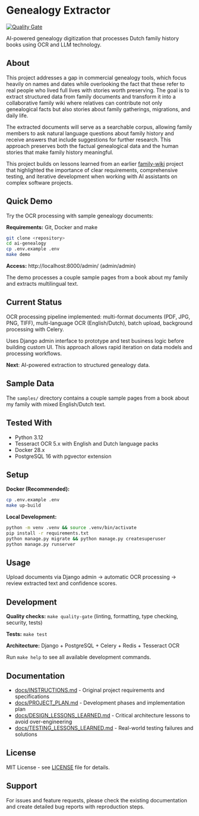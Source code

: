 # Genealogy Extractor

[![Quality Gate](https://github.com/evz/ai-genealogy/actions/workflows/quality-gate.yml/badge.svg)](https://github.com/evz/ai-genealogy/actions/workflows/quality-gate.yml)

AI-powered genealogy digitization that processes Dutch family history books using OCR and LLM technology.

## About

This project addresses a gap in commercial genealogy tools, which focus heavily on names and dates while overlooking the fact that these refer to real people who lived full lives with stories worth preserving. The goal is to extract structured data from family documents and transform it into a collaborative family wiki where relatives can contribute not only genealogical facts but also stories about family gatherings, migrations, and daily life.

The extracted documents will serve as a searchable corpus, allowing family members to ask natural language questions about family history and receive answers that include suggestions for further research. This approach preserves both the factual genealogical data and the human stories that make family history meaningful.

This project builds on lessons learned from an earlier [family-wiki](https://github.com/evz/family-wiki/) project that highlighted the importance of clear requirements, comprehensive testing, and iterative development when working with AI assistants on complex software projects.

## Quick Demo

Try the OCR processing with sample genealogy documents:

**Requirements:** Git, Docker and make

```bash
git clone <repository>
cd ai-genealogy
cp .env.example .env
make demo
```

**Access:** http://localhost:8000/admin/ (admin/admin)

The demo processes a couple sample pages from a book about my family and extracts multilingual text.

## Current Status

OCR processing pipeline implemented: multi-format documents (PDF, JPG, PNG, TIFF), multi-language OCR (English/Dutch), batch upload, background processing with Celery.

Uses Django admin interface to prototype and test business logic before building custom UI. This approach allows rapid iteration on data models and processing workflows.

**Next**: AI-powered extraction to structured genealogy data.

## Sample Data

The `samples/` directory contains a couple sample pages from a book about my family with mixed English/Dutch text.

## Tested With

- Python 3.12
- Tesseract OCR 5.x with English and Dutch language packs
- Docker 28.x
- PostgreSQL 16 with pgvector extension

## Setup

**Docker (Recommended):**
```bash
cp .env.example .env
make up-build
```

**Local Development:**
```bash
python -m venv .venv && source .venv/bin/activate
pip install -r requirements.txt
python manage.py migrate && python manage.py createsuperuser
python manage.py runserver
```


## Usage

Upload documents via Django admin → automatic OCR processing → review extracted text and confidence scores.

## Development

**Quality checks:** `make quality-gate` (linting, formatting, type checking, security, tests)

**Tests:** `make test`

**Architecture:** Django + PostgreSQL + Celery + Redis + Tesseract OCR

Run `make help` to see all available development commands.

## Documentation

- [docs/INSTRUCTIONS.md](docs/INSTRUCTIONS.md) - Original project requirements and specifications
- [docs/PROJECT_PLAN.md](docs/PROJECT_PLAN.md) - Development phases and implementation plan
- [docs/DESIGN_LESSONS_LEARNED.md](docs/DESIGN_LESSONS_LEARNED.md) - Critical architecture lessons to avoid over-engineering
- [docs/TESTING_LESSONS_LEARNED.md](docs/TESTING_LESSONS_LEARNED.md) - Real-world testing failures and solutions

## License

MIT License - see [LICENSE](LICENSE) file for details.

## Support

For issues and feature requests, please check the existing documentation and create detailed bug reports with reproduction steps.
